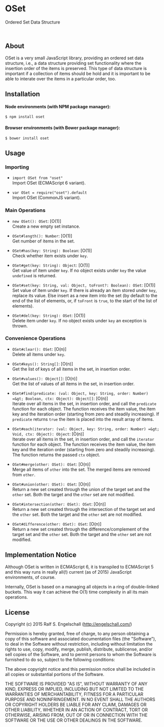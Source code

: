 
OSet
====

Ordered Set Data Structure

<p/>
<img src="https://nodei.co/npm/oset.png?downloads=true&stars=true" alt=""/>

<p/>
<img src="https://david-dm.org/rse/oset.png" alt=""/>

About
-----

OSet is a very small JavaScript library, providing an ordered set data
structure, i.e., a data structure providing set functionality where the
insertion order of the items is preserved. This type of data structure
is important if a collection of items should be hold and it is important
to be able to interate over the items in a particular order, too.

Installation
------------

#### Node environments (with NPM package manager):

```shell
$ npm install oset
```

#### Browser environments (with Bower package manager):

```shell
$ bower install oset
```

Usage
-----

### Importing

- `import OSet from "oset"`<br/>
   Import OSet (ECMAScript 6 variant).

- `var OSet = require("oset").default`<br/>
   Import OSet (CommonJS variant).

### Main Operations

- `new OSet(): OSet`: [O(1)]<br/>
  Create a new empty set instance.

- `OSet#length(): Number`: [O(1)]<br/>
  Get number of items in the set.

- `OSet#has(key: String): Boolean`: [O(1)]<br/>
  Check whether item exists under `key`.

- `OSet#get(key: String): Object`: [O(1)]<br/>
  Get value of item under `key`.
  If no object exists under `key` the value `undefined` is returned.

- `OSet#set(key: String, val: Object, toFront?: Boolean): OSet`: [O(1)]<br/>
  Set value of item under `key`. If there is already an item stored
  under `key`, replace its value. Else insert as a new item into the set
  (by default to the end of the list of elements,
   or, if `toFront` is `true`, to the start of the list of elements).

- `OSet#del(key: String): OSet`: [O(1)]<br/>
  Delete item under `key`.
  If no object exists under `key` an exception is thrown.

### Convenience Operations

- `OSet#clear(): OSet`: [O(n)]<br/>
  Delete all items under `key`.

- `OSet#keys(): String[]`: [O(n)]<br/>
  Get the list of keys of all items in the set, in insertion order.

- `OSet#values(): Object[]`: [O(n)]<br/>
  Get the list of values of all items in the set, in insertion order.

- `OSet#find(predicate: (val: Object, key: String, order: Number) =&gt; Boolean, ctx: Object): Object[]`: [O(n)]<br/>
  Iterate over all items in the set, in insertion order, and call
  the `predicate` function for each object. The function receives the
  item value, the item key and the iteration order (starting from
  zero and steadily increasing). If `predicate` returns `true`
  the item is placed into the result array of items.

- `OSet#each(iterator: (val: Object, key: String, order: Number) =&gt; Void, ctx: Object): Object`: [O(n)]<br/>
  Iterate over all items in the set, in insertion order, and call
  the `iterator` function for each object. The function receives the
  item value, the item key and the iteration order (starting from
  zero and steadily increasing). The function returns the passed `ctx` object.

- `OSet#merge(other: OSet): OSet`: [O(n)]<br/>
  Merge all items of `other` into the set.
  The merged items are removed from `other`.

- `OSet#union(other: OSet): OSet`: [O(n)]<br/>
  Return a new set created through the union of the target set and the
  `other` set. Both the target and the `other` set are not modified.

- `OSet#intersection(other: OSet): OSet`: [O(n)]<br/>
  Return a new set created through the intersection of the target set and the
  `other` set. Both the target and the `other` set are not modified.

- `OSet#difference(other: OSet): OSet`: [O(n)]<br/>
  Return a new set created through the difference/complement of the target set and the
  `other` set. Both the target and the `other` set are not modified.

Implementation Notice
---------------------

Although OSet is written in ECMAScript 6, it is transpiled to ECMAScript
5 and this way runs in really all(!) current (as of 2015) JavaScript
environments, of course.

Internally, OSet is based on a managing all objects in a ring of
double-linked buckets. This way it can achieve the O(1) time complexity
in all its main operations.

License
-------

Copyright (c) 2015 Ralf S. Engelschall (http://engelschall.com/)

Permission is hereby granted, free of charge, to any person obtaining
a copy of this software and associated documentation files (the
"Software"), to deal in the Software without restriction, including
without limitation the rights to use, copy, modify, merge, publish,
distribute, sublicense, and/or sell copies of the Software, and to
permit persons to whom the Software is furnished to do so, subject to
the following conditions:

The above copyright notice and this permission notice shall be included
in all copies or substantial portions of the Software.

THE SOFTWARE IS PROVIDED "AS IS", WITHOUT WARRANTY OF ANY KIND,
EXPRESS OR IMPLIED, INCLUDING BUT NOT LIMITED TO THE WARRANTIES OF
MERCHANTABILITY, FITNESS FOR A PARTICULAR PURPOSE AND NONINFRINGEMENT.
IN NO EVENT SHALL THE AUTHORS OR COPYRIGHT HOLDERS BE LIABLE FOR ANY
CLAIM, DAMAGES OR OTHER LIABILITY, WHETHER IN AN ACTION OF CONTRACT,
TORT OR OTHERWISE, ARISING FROM, OUT OF OR IN CONNECTION WITH THE
SOFTWARE OR THE USE OR OTHER DEALINGS IN THE SOFTWARE.

